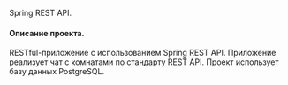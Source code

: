 Spring REST API.


#### Описание проекта.

RESTful-приложение с использованием Spring REST API.
Приложение реализует чат с комнатами по стандарту REST API.
Проект использует базу данных PostgreSQL.
